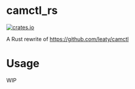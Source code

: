 # camctl_rs
[![crates.io](https://img.shields.io/crates/v/camctl_rs.svg)](https://crates.io/crates/camctl_rs)

A Rust rewrite of https://github.com/leaty/camctl

# Usage
WIP
